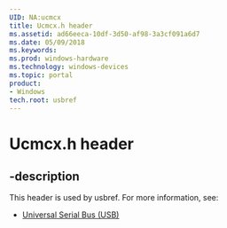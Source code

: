 ```yaml
---
UID: NA:ucmcx
title: Ucmcx.h header
ms.assetid: ad66eeca-10df-3d50-af98-3a3cf091a6d7
ms.date: 05/09/2018
ms.keywords: 
ms.prod: windows-hardware
ms.technology: windows-devices
ms.topic: portal
product:
- Windows
tech.root: usbref
---
```


# Ucmcx.h header


## -description


This header is used by usbref. For more information, see:

- [Universal Serial Bus (USB)](../_usbref/index.md)
